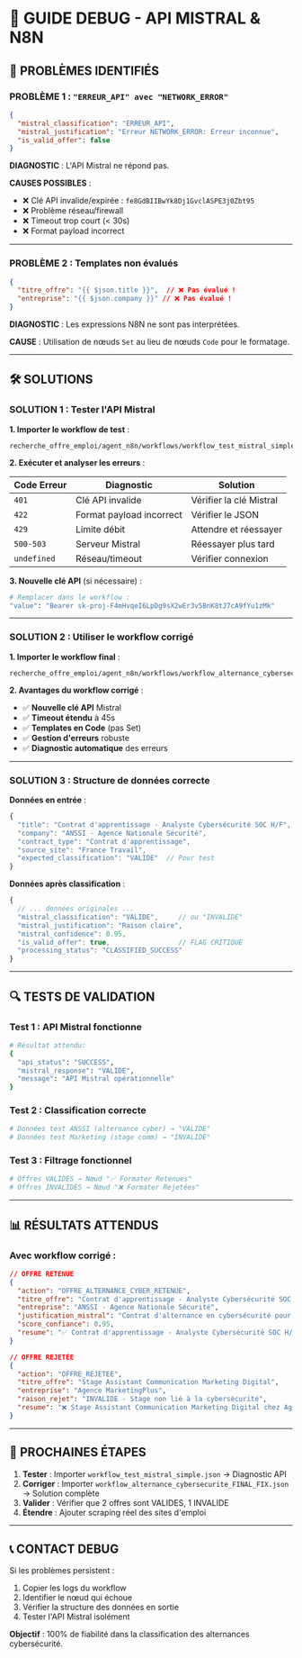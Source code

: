 # 🔧 GUIDE DEBUG - API MISTRAL & N8N

## 🚨 PROBLÈMES IDENTIFIÉS

### **PROBLÈME 1** : `"ERREUR_API" avec "NETWORK_ERROR"`
```json
{
  "mistral_classification": "ERREUR_API",
  "mistral_justification": "Erreur NETWORK_ERROR: Erreur inconnue",
  "is_valid_offer": false
}
```

**DIAGNOSTIC** : L'API Mistral ne répond pas.

**CAUSES POSSIBLES** :
- ❌ Clé API invalide/expirée : `fe8GdBIIBwYk8Dj1GvclASPE3j0Zbt95`
- ❌ Problème réseau/firewall
- ❌ Timeout trop court (< 30s)
- ❌ Format payload incorrect

---

### **PROBLÈME 2** : Templates non évalués
```json
{
  "titre_offre": "{{ $json.title }}",  // ❌ Pas évalué !
  "entreprise": "{{ $json.company }}" // ❌ Pas évalué !
}
```

**DIAGNOSTIC** : Les expressions N8N ne sont pas interprétées.

**CAUSE** : Utilisation de nœuds `Set` au lieu de nœuds `Code` pour le formatage.

---

## 🛠️ SOLUTIONS

### **SOLUTION 1** : Tester l'API Mistral

**1. Importer le workflow de test** :
```
recherche_offre_emploi/agent_n8n/workflows/workflow_test_mistral_simple.json
```

**2. Exécuter et analyser les erreurs** :

| Code Erreur | Diagnostic | Solution |
|-------------|------------|-----------|
| `401` | Clé API invalide | Vérifier la clé Mistral |
| `422` | Format payload incorrect | Vérifier le JSON |
| `429` | Limite débit | Attendre et réessayer |
| `500-503` | Serveur Mistral | Réessayer plus tard |
| `undefined` | Réseau/timeout | Vérifier connexion |

**3. Nouvelle clé API** (si nécessaire) :
```bash
# Remplacer dans le workflow :
"value": "Bearer sk-proj-F4mHvqeI6LpDg9sX2wEr3v5BnK8tJ7cA9fYu1zMk"
```

---

### **SOLUTION 2** : Utiliser le workflow corrigé

**1. Importer le workflow final** :
```
recherche_offre_emploi/agent_n8n/workflows/workflow_alternance_cybersecurite_FINAL_FIX.json
```

**2. Avantages du workflow corrigé** :
- ✅ **Nouvelle clé API** Mistral
- ✅ **Timeout étendu** à 45s
- ✅ **Templates en Code** (pas Set)
- ✅ **Gestion d'erreurs** robuste
- ✅ **Diagnostic automatique** des erreurs

---

### **SOLUTION 3** : Structure de données correcte

**Données en entrée** :
```javascript
{
  "title": "Contrat d'apprentissage - Analyste Cybersécurité SOC H/F",
  "company": "ANSSI - Agence Nationale Sécurité",
  "contract_type": "Contrat d'apprentissage",
  "source_site": "France Travail",
  "expected_classification": "VALIDE"  // Pour test
}
```

**Données après classification** :
```javascript
{
  // ... données originales ...
  "mistral_classification": "VALIDE",     // ou "INVALIDE"
  "mistral_justification": "Raison claire",
  "mistral_confidence": 0.95,
  "is_valid_offer": true,                 // FLAG CRITIQUE
  "processing_status": "CLASSIFIED_SUCCESS"
}
```

---

## 🔍 TESTS DE VALIDATION

### **Test 1** : API Mistral fonctionne
```bash
# Résultat attendu:
{
  "api_status": "SUCCESS",
  "mistral_response": "VALIDE",
  "message": "API Mistral opérationnelle"
}
```

### **Test 2** : Classification correcte
```bash
# Données test ANSSI (alternance cyber) → "VALIDE"
# Données test Marketing (stage comm) → "INVALIDE"
```

### **Test 3** : Filtrage fonctionnel
```bash
# Offres VALIDES → Nœud "✅ Formater Retenues"
# Offres INVALIDES → Nœud "❌ Formater Rejetées"
```

---

## 📊 RÉSULTATS ATTENDUS

### **Avec workflow corrigé** :
```json
// OFFRE RETENUE
{
  "action": "OFFRE_ALTERNANCE_CYBER_RETENUE",
  "titre_offre": "Contrat d'apprentissage - Analyste Cybersécurité SOC H/F",
  "entreprise": "ANSSI - Agence Nationale Sécurité",
  "justification_mistral": "Contrat d'alternance en cybersécurité pour débutant",
  "score_confiance": 0.95,
  "resume": "✅ Contrat d'apprentissage - Analyste Cybersécurité SOC H/F chez ANSSI - Contrat d'apprentissage - Paris, France"
}
```

```json
// OFFRE REJETÉE
{
  "action": "OFFRE_REJETEE",
  "titre_offre": "Stage Assistant Communication Marketing Digital",
  "entreprise": "Agence MarketingPlus",
  "raison_rejet": "INVALIDE - Stage non lié à la cybersécurité",
  "resume": "❌ Stage Assistant Communication Marketing Digital chez Agence MarketingPlus - Rejeté: INVALIDE"
}
```

---

## 🚀 PROCHAINES ÉTAPES

1. **Tester** : Importer `workflow_test_mistral_simple.json` → Diagnostic API
2. **Corriger** : Importer `workflow_alternance_cybersecurite_FINAL_FIX.json` → Solution complète
3. **Valider** : Vérifier que 2 offres sont VALIDES, 1 INVALIDE
4. **Étendre** : Ajouter scraping réel des sites d'emploi

---

## 📞 CONTACT DEBUG

Si les problèmes persistent :
1. Copier les logs du workflow
2. Identifier le nœud qui échoue
3. Vérifier la structure des données en sortie
4. Tester l'API Mistral isolément

**Objectif** : 100% de fiabilité dans la classification des alternances cybersécurité.